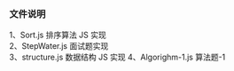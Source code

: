 ### 文件说明

1、Sort.js 排序算法 JS 实现  
2、StepWater.js 面试题实现  
3、structure.js 数据结构 JS 实现
4、Algorighm-1.js 算法题-1
